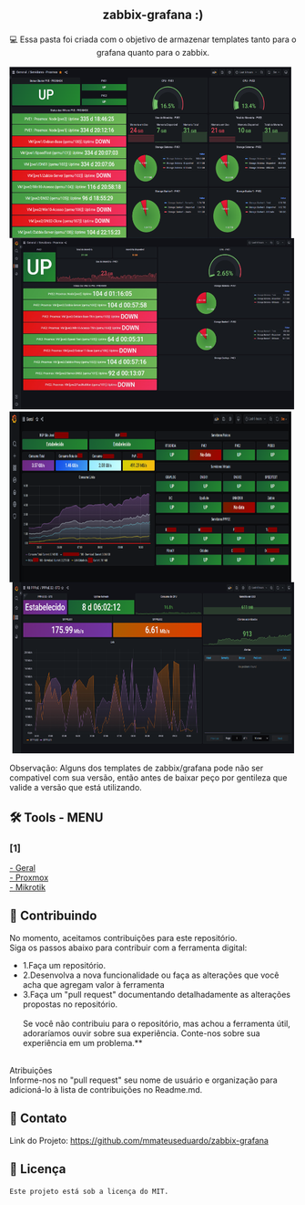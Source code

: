## <p align="center">zabbix-grafana :)
<p align="center">💻 Essa pasta foi criada com o objetivo de armazenar templates tanto para o grafana quanto para o zabbix.
<align="center"><br><br>
<img align=left height="300" width="495"  src="https://github.com/mmateuseduardo/zabbix-grafana/blob/main/img/proxmox-cluster.png"/>
<img height="300" width="495"  src="https://github.com/mmateuseduardo/zabbix-grafana/blob/main/img/proxmox-pve1.jpeg"/>
<img align=left height="300" width="495"  src="https://github.com/mmateuseduardo/zabbix-grafana/blob/main/img/geral-v1.png"/>
<img height="300" width="495"  src="https://github.com/mmateuseduardo/zabbix-grafana/blob/main/img/pppoe.PNG"/>

Observação: Alguns dos templates de zabbix/grafana pode não ser compativel com sua versão, então antes de baixar peço por gentileza que valide a versão que está utilizando.

## 🛠️ Tools - MENU<br>
<h3>[1]</h3>
<a href="https://github.com/mmateuseduardo/zabbix-grafana/tree/main/Template%20Grafana%20-%20Zabbix/geral">- Geral<br></a>
<a href="https://github.com/mmateuseduardo/zabbix-grafana/tree/main/Template%20Grafana%20-%20Zabbix/proxmox">- Proxmox<br></a>
<a href="https://github.com/mmateuseduardo/zabbix-grafana/tree/main/Template%20Grafana%20-%20Zabbix/mikrotik">- Mikrotik<br></a>


## 🤝 Contribuindo<br>
No momento, aceitamos contribuições para este repositório.<br>
Siga os passos abaixo para contribuir com a ferramenta digital:<br>

- 1.Faça um repositório.<br>
- 2.Desenvolva a nova funcionalidade ou faça as alterações que você acha que agregam valor à ferramenta<br>
- 3.Faça um "pull request" documentando detalhadamente as alterações propostas no repositório.<br><br>
Se você não contribuiu para o repositório, mas achou a ferramenta útil, adoraríamos ouvir sobre sua experiência. Conte-nos sobre sua experiência em um problema.**<br><br>

Atribuições<br>
Informe-nos no "pull request" seu nome de usuário e organização para adicioná-lo à lista de contribuições no Readme.md.<br>

## 📧 Contato
Link do Projeto: https://github.com/mmateuseduardo/zabbix-grafana<br>

## 📝 Licença
```
Este projeto está sob a licença do MIT.

```
